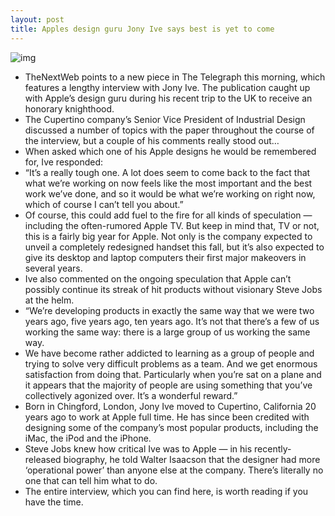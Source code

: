 ```yaml
---
layout: post
title: Apples design guru Jony Ive says best is yet to come
---
```

![img](http://media.idownloadblog.com/wp-content/uploads/2012/05/jony-ive.jpg)
* TheNextWeb points to a new piece in The Telegraph this morning, which features a lengthy interview with Jony Ive. The publication caught up with Apple’s design guru during his recent trip to the UK to receive an honorary knighthood.
* The Cupertino company’s Senior Vice President of Industrial Design discussed a number of topics with the paper throughout the course of the interview, but a couple of his comments really stood out…
* When asked which one of his Apple designs he would be remembered for, Ive responded:
* “It’s a really tough one. A lot does seem to come back to the fact that what we’re working on now feels like the most important and the best work we’ve done, and so it would be what we’re working on right now, which of course I can’t tell you about.”
* Of course, this could add fuel to the fire for all kinds of speculation — including the often-rumored Apple TV. But keep in mind that, TV or not, this is a fairly big year for Apple. Not only is the company expected to unveil a completely redesigned handset this fall, but it’s also expected to give its desktop and laptop computers their first major makeovers in several years.
* Ive also commented on the ongoing speculation that Apple can’t possibly continue its streak of hit products without visionary Steve Jobs at the helm.
* “We’re developing products in exactly the same way that we were two years ago, five years ago, ten years ago. It’s not that there’s a few of us working the same way: there is a large group of us working the same way.
* We have become rather addicted to learning as a group of people and trying to solve very difficult problems as a team. And we get enormous satisfaction from doing that. Particularly when you’re sat on a plane and it appears that the majority of people are using something that you’ve collectively agonized over. It’s a wonderful reward.”
* Born in Chingford, London, Jony Ive moved to Cupertino, California 20 years ago to work at Apple full time. He has since been credited with designing some of the company’s most popular products, including the iMac, the iPod and the iPhone.
* Steve Jobs knew how critical Ive was to Apple — in his recently-released biography, he told Walter Isaacson that the designer had more ‘operational power’ than anyone else at the company. There’s literally no one that can tell him what to do.
* The entire interview, which you can find here, is worth reading if you have the time.


